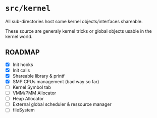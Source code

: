`src/kernel`
=============

All sub-directories host some kernel objects/interfaces shareable.

These source are generaly kernel tricks or global objects usable in the kernel world.

## ROADMAP

- [X] Init hooks
- [X] Init calls
- [X] Shareable library & printf
- [X] SMP CPUs management (bad way so far)
- [ ] Kernel Symbol tab
- [ ] VMM/PMM Allocator
- [ ] Heap Allocator
- [ ] External global scheduler & ressource manager
- [ ] fileSystem